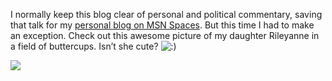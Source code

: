 I normally keep this blog clear of personal and political commentary,
saving that talk for my [personal blog on MSN
Spaces](http://spaces.msn.com/devhawk). But this time I had to make an
exception. Check out this awesome picture of my daughter Rileyanne in a
field of buttercups. Isn’t she cute?
![:)](http://devhawk.net/wp-includes/images/smilies/icon_smile.gif)

![](http://tk.files.storage.msn.com/x1pFeqfYuS6GVACJn9mvD1nrajv95WDvs-A8EDl_jy8mG5Vv_yfqfiwn9WG23MAcu3E_26YVpp9d9A2RRRs_010z5ILanKttY3fIa1Abols5ntyD8ehxMB3OVZdgnCkcfFjNM-GcsGnsf0)
